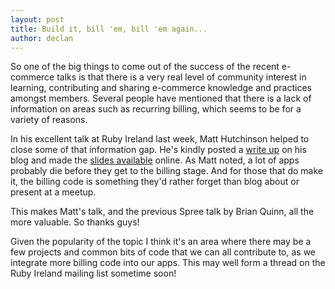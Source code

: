 ```yaml
---
layout: post
title: Build it, bill 'em, bill 'em again...
author: declan
---
```


So one of the big things to come out of the success of the recent e-commerce talks is that there is a very real level of community interest in learning, contributing and sharing e-commerce knowledge and practices amongst members. Several people have mentioned that there is a lack of information on areas such as recurring billing, which seems to be for a variety of reasons.

In his excellent talk at Ruby Ireland last week, Matt Hutchinson helped to close some of that information gap. He's kindly posted a [write up](http://matthewhutchinson.net/2011/4/13/recurring-billing-talk-at-ruby-ireland) on his blog and made the [slides available](http://matthutchinson-talks.heroku.com/#12) online. As Matt noted, a lot of apps probably die before they get to the billing stage. And for those that do make it, the billing code is something they'd rather forget than blog about or present at a meetup.

This makes Matt's talk, and the previous Spree talk by Brian Quinn, all the more valuable. So thanks guys!

Given the popularity of the topic I think it's an area where there may be a few projects and common bits of code that we can all contribute to, as we integrate more billing code into our apps. This may well form a thread on the Ruby Ireland mailing list sometime soon!
